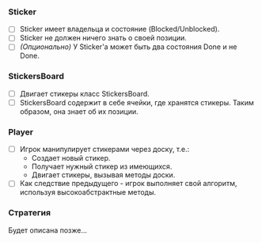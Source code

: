 ### Sticker
- [ ] Sticker имеет владельца и состояние (Blocked/Unblocked). 
- [ ] Sticker не должен ничего знать о своей позиции.
- [ ] *(Опционально)* У Sticker'а может быть два состояния Done и не Done.

### StickersBoard
- [ ] Двигает стикеры класс StickersBoard.
- [ ] StickersBoard содержит в себе ячейки, где хранятся стикеры. Таким образом, она знает об их позиции.

### Player
- [ ] Игрок манипулирует стикерами через доску, т.е.:
  * Создает новый стикер.
  * Получает нужный стикер из имеющихся.
  * Двигает стикеры, вызывая методы доски.
- [ ] Как следствие предыдущего - игрок выполняет свой алгоритм, используя высокоабстрактные методы.
  
### Стратегия
Будет описана позже...
